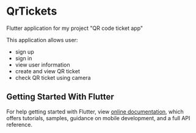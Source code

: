 # QrTickets

Flutter application for my project "QR code ticket app"

This application allows user: 

* sign up
* sign in
* view user information
* create and view QR ticket
* check QR ticket using camera

## Getting Started With Flutter

For help getting started with Flutter, view 
[online documentation](https://flutter.dev/docs), which offers tutorials,
samples, guidance on mobile development, and a full API reference.
